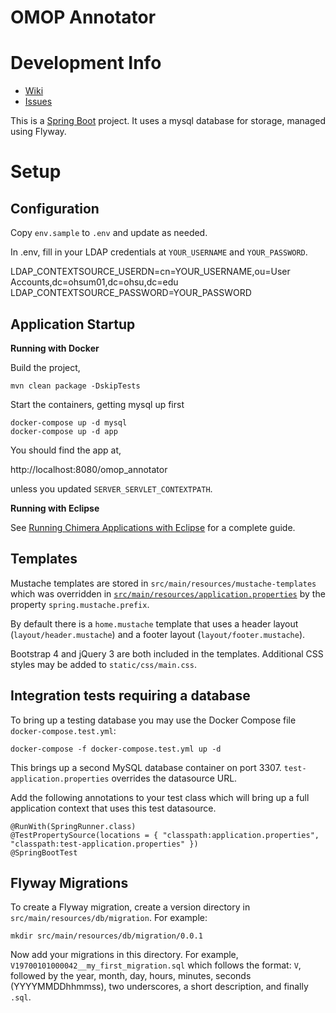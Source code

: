 # OMOP Annotator

Development Info
================

* [Wiki](https://octri.ohsu.edu/wiki/display/Wu/OMOP+Annotator)
* [Issues](https://octri.ohsu.edu/issues/projects/OA/issues/)

This is a [Spring Boot](https://projects.spring.io/spring-boot/) project. It uses a mysql database for storage, managed using Flyway.

Setup
=====

Configuration
-------------

Copy `env.sample` to `.env` and update as needed.

In .env, fill in your LDAP credentials at `YOUR_USERNAME` and `YOUR_PASSWORD`.

LDAP_CONTEXTSOURCE_USERDN=cn=YOUR_USERNAME,ou=User Accounts,dc=ohsum01,dc=ohsu,dc=edu
LDAP_CONTEXTSOURCE_PASSWORD=YOUR_PASSWORD

Application Startup
-------------------
**Running with Docker**


Build the project,

```
mvn clean package -DskipTests
```

Start the containers, getting mysql up first

```
docker-compose up -d mysql
docker-compose up -d app
```

You should find the app at,

http://localhost:8080/omop_annotator

unless you updated `SERVER_SERVLET_CONTEXTPATH`.

**Running with Eclipse**

See [Running Chimera Applications with Eclipse](https://octri.ohsu.edu/wiki/display/ORDS/Running+Chimera+Applications+with+Eclipse) for a complete guide.


Templates
---------

Mustache templates are stored in `src/main/resources/mustache-templates` which was overridden in [`src/main/resources/application.properties`](src/main/resource/application.properties) by the property `spring.mustache.prefix`.

By default there is a `home.mustache` template that uses a header layout (`layout/header.mustache`) and a footer layout (`layout/footer.mustache`).

Bootstrap 4 and jQuery 3 are both included in the templates. Additional CSS styles may be added to `static/css/main.css`.

Integration tests requiring a database
--------------------------------------

To bring up a testing database you may use the Docker Compose file `docker-compose.test.yml`:

```
docker-compose -f docker-compose.test.yml up -d
```

This brings up a second MySQL database container on port 3307. `test-application.properties` overrides the datasource URL.

Add the following annotations to your test class which will bring up a full application context that uses this test datasource.

```
@RunWith(SpringRunner.class)
@TestPropertySource(locations = { "classpath:application.properties", "classpath:test-application.properties" })
@SpringBootTest
```

Flyway Migrations
-----------------

To create a Flyway migration, create a version directory in `src/main/resources/db/migration`. For example:

```
mkdir src/main/resources/db/migration/0.0.1
```

Now add your migrations in this directory. For example, `V19700101000042__my_first_migration.sql` which follows the format: `V`, followed by the year, month, day, hours, minutes, seconds (YYYYMMDDhhmmss), two underscores, a short description, and finally `.sql`.
